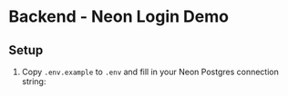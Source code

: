 # Backend - Neon Login Demo

## Setup

1. Copy `.env.example` to `.env` and fill in your Neon Postgres connection string:

